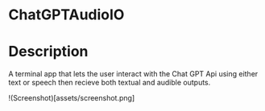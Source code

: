 # ChatGPTAudioIO

# Description
A terminal app that lets the user interact with the Chat GPT Api using either text or speech then recieve both textual and audible outputs.

!(Screenshot)[assets/screenshot.png]
